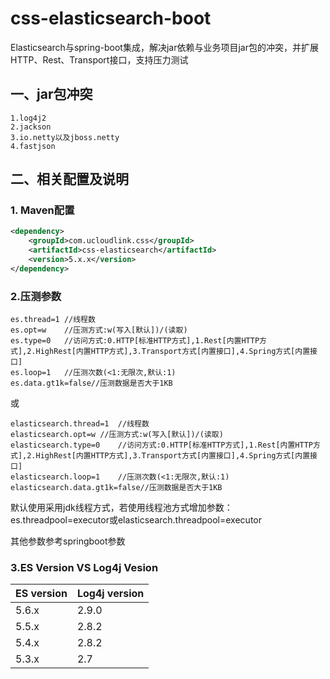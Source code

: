 # css-elasticsearch-boot
Elasticsearch与spring-boot集成，解决jar依赖与业务项目jar包的冲突，并扩展HTTP、Rest、Transport接口，支持压力测试
## 一、jar包冲突
```
1.log4j2
2.jackson
3.io.netty以及jboss.netty
4.fastjson
```
## 二、相关配置及说明
### 1. Maven配置
```xml
<dependency>
    <groupId>com.ucloudlink.css</groupId>
    <artifactId>css-elasticsearch</artifactId>
    <version>5.x.x</version>
</dependency>
```
### 2.压测参数
```properties
es.thread=1	//线程数
es.opt=w	//压测方式:w(写入[默认])/(读取)
es.type=0	//访问方式:0.HTTP[标准HTTP方式],1.Rest[内置HTTP方式],2.HighRest[内置HTTP方式],3.Transport方式[内置接口],4.Spring方式[内置接口]
es.loop=1	//压测次数(<1:无限次,默认:1)
es.data.gt1k=false//压测数据是否大于1KB
```
或
```properties
elasticsearch.thread=1	//线程数
elasticsearch.opt=w	//压测方式:w(写入[默认])/(读取)
elasticsearch.type=0	//访问方式:0.HTTP[标准HTTP方式],1.Rest[内置HTTP方式],2.HighRest[内置HTTP方式],3.Transport方式[内置接口],4.Spring方式[内置接口]
elasticsearch.loop=1	//压测次数(<1:无限次,默认:1)
elasticsearch.data.gt1k=false//压测数据是否大于1KB
```
默认使用采用jdk线程方式，若使用线程池方式增加参数：es.threadpool=executor或elasticsearch.threadpool=executor

其他参数参考springboot参数
### 3.ES Version VS Log4j Vesion
ES version | Log4j version
-----------|-----------
5.6.x | 2.9.0
5.5.x | 2.8.2
5.4.x | 2.8.2
5.3.x | 2.7
